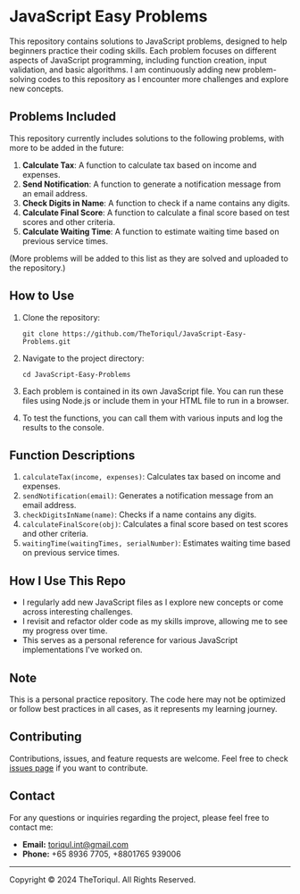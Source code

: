 # JavaScript Easy Problems

This repository contains solutions to JavaScript problems, designed to help beginners practice their coding skills. Each problem focuses on different aspects of JavaScript programming, including function creation, input validation, and basic algorithms. I am continuously adding new problem-solving codes to this repository as I encounter more challenges and explore new concepts.

## Problems Included

This repository currently includes solutions to the following problems, with more to be added in the future:

1. **Calculate Tax**: A function to calculate tax based on income and expenses.
2. **Send Notification**: A function to generate a notification message from an email address.
3. **Check Digits in Name**: A function to check if a name contains any digits.
4. **Calculate Final Score**: A function to calculate a final score based on test scores and other criteria.
5. **Calculate Waiting Time**: A function to estimate waiting time based on previous service times.

(More problems will be added to this list as they are solved and uploaded to the repository.)

## How to Use

1. Clone the repository:
   ```
   git clone https://github.com/TheToriqul/JavaScript-Easy-Problems.git
   ```

2. Navigate to the project directory:
   ```
   cd JavaScript-Easy-Problems
   ```

3. Each problem is contained in its own JavaScript file. You can run these files using Node.js or include them in your HTML file to run in a browser.

4. To test the functions, you can call them with various inputs and log the results to the console.

## Function Descriptions

1. `calculateTax(income, expenses)`: Calculates tax based on income and expenses.
2. `sendNotification(email)`: Generates a notification message from an email address.
3. `checkDigitsInName(name)`: Checks if a name contains any digits.
4. `calculateFinalScore(obj)`: Calculates a final score based on test scores and other criteria.
5. `waitingTime(waitingTimes, serialNumber)`: Estimates waiting time based on previous service times.

## How I Use This Repo

- I regularly add new JavaScript files as I explore new concepts or come across interesting challenges.
- I revisit and refactor older code as my skills improve, allowing me to see my progress over time.
- This serves as a personal reference for various JavaScript implementations I've worked on.

## Note

This is a personal practice repository. The code here may not be optimized or follow best practices in all cases, as it represents my learning journey.

## Contributing

Contributions, issues, and feature requests are welcome. Feel free to check [issues page](https://github.com/TheToriqul/JavaScript-Easy-Problems/issues) if you want to contribute.

## Contact

For any questions or inquiries regarding the project, please feel free to contact me:
- **Email:** toriqul.int@gmail.com
- **Phone:** +65 8936 7705, +8801765 939006

---

Copyright © 2024 TheToriqul. All Rights Reserved.
